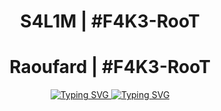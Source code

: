 <h1 href="https://github.com/ABDOUNEsalim" align="center"> S4L1M | #F4K3-RooT </h1>
<h1 href="https://github.com/ABDOUNEsalim" align="center"> Raoufard | #F4K3-RooT </h1>
  
    

<!-- 
<h3 align="center">CS student and a passionate web developer</h3> -->

<!--   my-ticker -->    
<!-- &emsp;&emsp;&emsp;&emsp;&emsp;&emsp;&emsp;&emsp;&emsp;[![Typing SVG](https://readme-typing-svg.herokuapp.com?color=%ADFF2F&center=true&vCenter=true&width=1200&lines=Digital+forensics")](https://git.io/typing-svg) -->

<p align="center">
  <a href="https://github.com/ABDOUNEsalim">
    <img src="https://readme-typing-svg.herokuapp.com?color=%ADFF2F&center=true&vCenter=true&width=1200&lines=S4L1M+F4K3-RooT;Digital+forensics" alt="Typing SVG">
  </a>
   <a href="https://github.com/raouf-005">
    <img src="https://readme-typing-svg.herokuapp.com?color=%ADFF2F&center=true&vCenter=true&width=1200&lines=Raoufard+F4K3-RooT;Digital+forensics" alt="Typing SVG">
  </a>
</p>

